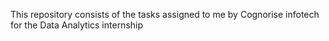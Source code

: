 This repository consists of the tasks assigned to me by Cognorise infotech for the Data Analytics internship
